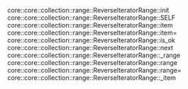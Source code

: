 core::core::collection::range::ReverseIteratorRange::init
core::core::collection::range::ReverseIteratorRange::SELF
core::core::collection::range::ReverseIteratorRange::item
core::core::collection::range::ReverseIteratorRange::item=
core::core::collection::range::ReverseIteratorRange::is_ok
core::core::collection::range::ReverseIteratorRange::next
core::core::collection::range::ReverseIteratorRange::_range
core::core::collection::range::ReverseIteratorRange::range
core::core::collection::range::ReverseIteratorRange::range=
core::core::collection::range::ReverseIteratorRange::_item